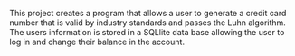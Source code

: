 This project creates a program that allows a user to generate a credit card number that is valid by industry standards and passes the Luhn algorithm. The users information is stored in a SQLlite data base allowing the user to log in and change their balance in the account.

